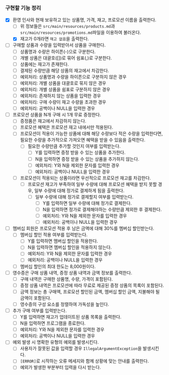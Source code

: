 ### 구현할 기능 정리

- [x] 환영 인사와 현재 보유하고 있는 상품명, 가격, 재고, 프로모션 이름을 출력한다.
    - [ ] 위 정보들은 `src/main/resources/products.md`과 `src/main/resources/promotions.md`파일을 이용하여 불러온다.
    - [x] 재고가 0개라면 `재고 없음`을 출력한다.
- [ ] 구매할 상품과 수량을 입력받아서 상품을 구매한다.
    - [ ] 상품명과 수량은 하이픈(-)으로 구분한다.
    - [ ] 개별 상품은 대괄호([])로 묶어 쉼표(,)로 구분한다.
    - [ ] 상품에는 재고가 존재한다.
    - [ ] 결제된 수량만큼 해당 상품의 재고에서 차감한다.
    - [ ] 예외처리: 상품명과 수량을 하이픈으로 구분하지 않은 경우
    - [ ] 예외처리: 개별 상품을 대괄호로 묶지 않은 경우
    - [ ] 예외처리: 개별 상품을 쉼표로 구분하지 않은 경우
    - [ ] 예외처리: 존재하지 않는 상품을 입력한 경우
    - [ ] 예외처리: 구매 수량이 재고 수량을 초과한 경우
    - [ ] 예외처리: 공백이나 NULL을 입력한 경우
- [ ] 프로모션 상품을 N개 구매 시 1개 무료 증정한다.
    - [ ] 증정품은 재고에서 차감하지 않는다.
    - [ ] 프로모션 혜택은 프로모션 재고 내에서만 적용된다.
    - [ ] 프로모션이 적용이 가능한 상품에 대해 해당 수량보다 적은 수량을 입력한다면, 필요한 수량을 추가적으로 가져오면 혜택을 받을 수 있음을 출력한다.
        - [ ] 필요한 수량만큼 추가할 것인지 여부를 입력받는다.
            - [ ] Y를 입력하면 증정 받을 수 있는 상품을 추가한다.
            - [ ] N을 입력하면 증정 받을 수 있는 상품을 추가하지 않는다.
            - [ ] 예외처리: Y와 N을 제외한 문자를 입력한 경우
            - [ ] 예외처리: 공백이나 NULL을 입력한 경우
    - [ ] 프로모션이 적용되는 상품이라면 우선적으로 프로모션 재고를 차감한다.
        - [ ] 프로모션 재고가 부족하여 일부 수량에 대해 프로모션 혜택을 받지 못할 경우, 일부 수량에 대해 정가로 결제하게 됨을 출력한다.
            - [ ] 일부 수량에 대해 정가로 결제할지 여부를 입력받는다.
                - [ ] Y를 입력하면 일부 수량에 대해 정가로 결제한다.
                - [ ] N을 입력하면 정가로 결제해야하는 수량만큼 제외한 후 결제한다.
                - [ ] 예외처리: Y와 N을 제외한 문자를 입력한 경우
                - [ ] 예외처리: 공백이나 NULL을 입력한 경우
- [ ] 멤버십 회원은 프로모션 적용 후 남은 금액에 대해 30%를 멤버십 할인받는다.
    - [ ] 멤버십 할인 적용 여부를 입력받는다.
        - [ ] Y를 입력하면 멤버십 할인을 적용한다.
        - [ ] N을 입력하면 멤버십 할인을 적용하지 않는다.
        - [ ] 예외처리: Y와 N을 제외한 문자를 입력한 경우
        - [ ] 예외처리: 공백이나 NULL을 입력한 경우
    - [ ] 멤버십 할인의 최대 한도는 8,000원이다.
- [ ] 영수증은 구매 상품 내역, 증정 상품 내역과 금액 정보를 출력한다.
    - [ ] 구매 내역은 구매한 상품명, 수량, 가격이 포함된다.
    - [ ] 증정 상품 내역은 프로모션에 따라 무료로 제공된 증정 상품의 목록이 포함된다.
    - [ ] 금액 정보는 총 구매액, 프로모션 할인된 금액, 멤버십 할인 금액, 지불해야 될 금액이 포함된다.
    - [ ] 영수증의 구성 요소를 정렬하여 가독성을 높인다.
- [ ] 추가 구매 여부를 입력받는다.
    - [ ] Y를 입력하면 재고가 업데이트된 상품 목록을 출력한다.
    - [ ] N을 입력하면 프로그램을 종료한다.
    - [ ] 예외처리: Y와 N을 제외한 문자를 입력한 경우
    - [ ] 예외처리: 공백이나 NULL을 입력한 경우
- [ ] 예외 발생 시 명확한 유형의 예외를 발생시킨다.
    - [ ] 사용자가 잘못된 값을 입력할 경우 `IllegalArgumentException`을 발생시킨다.
    - [ ] `[ERROR]`로 시작하는 오류 메세지와 함께 상황에 맞는 안내를 출력한다.
    - [ ] 예외가 발생한 부분부터 입력을 다시 받는다.